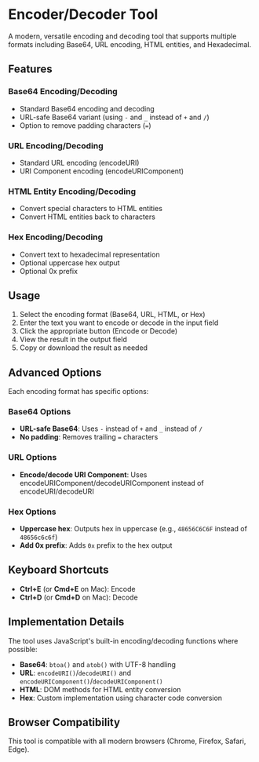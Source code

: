 # Encoder/Decoder Tool

A modern, versatile encoding and decoding tool that supports multiple formats including Base64, URL encoding, HTML entities, and Hexadecimal.

## Features

### Base64 Encoding/Decoding
- Standard Base64 encoding and decoding
- URL-safe Base64 variant (using `-` and `_` instead of `+` and `/`)
- Option to remove padding characters (`=`)

### URL Encoding/Decoding
- Standard URL encoding (encodeURI)
- URI Component encoding (encodeURIComponent)

### HTML Entity Encoding/Decoding
- Convert special characters to HTML entities
- Convert HTML entities back to characters

### Hex Encoding/Decoding
- Convert text to hexadecimal representation
- Optional uppercase hex output
- Optional 0x prefix

## Usage

1. Select the encoding format (Base64, URL, HTML, or Hex)
2. Enter the text you want to encode or decode in the input field
3. Click the appropriate button (Encode or Decode)
4. View the result in the output field
5. Copy or download the result as needed

## Advanced Options

Each encoding format has specific options:

### Base64 Options
- **URL-safe Base64**: Uses `-` instead of `+` and `_` instead of `/`
- **No padding**: Removes trailing `=` characters

### URL Options
- **Encode/decode URI Component**: Uses encodeURIComponent/decodeURIComponent instead of encodeURI/decodeURI

### Hex Options
- **Uppercase hex**: Outputs hex in uppercase (e.g., `48656C6C6F` instead of `48656c6c6f`)
- **Add 0x prefix**: Adds `0x` prefix to the hex output

## Keyboard Shortcuts

- **Ctrl+E** (or **Cmd+E** on Mac): Encode
- **Ctrl+D** (or **Cmd+D** on Mac): Decode

## Implementation Details

The tool uses JavaScript's built-in encoding/decoding functions where possible:

- **Base64**: `btoa()` and `atob()` with UTF-8 handling
- **URL**: `encodeURI()`/`decodeURI()` and `encodeURIComponent()`/`decodeURIComponent()`
- **HTML**: DOM methods for HTML entity conversion
- **Hex**: Custom implementation using character code conversion

## Browser Compatibility

This tool is compatible with all modern browsers (Chrome, Firefox, Safari, Edge).

